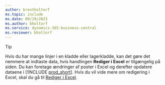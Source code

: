 ```yaml
---
author: brentholtorf
ms.topic: include
ms.date: 09/19/2023
ms.author: bholtorf
ms.service: dynamics-365-business-central
ms.reviewer: bholtorf
---
```


> [!TIP]
> Hvis du har mange linjer i en kladde eller lagerkladde, kan det gøre det nemmere at indtaste data, hvis handlingen **Rediger i Excel** er tilgængelig på siden. Du kan foretage ændringer af poster i Excel og derefter opdatere dataene i [!INCLUDE [prod_short](prod_short.md)]. Hvis du vil vide mere om redigering i Excel, skal du gå til [Rediger i Excel](../across-work-with-excel.md#edit-in-excel). 